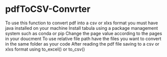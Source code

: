 # pdfToCSV-Convrter
To use this function to convert pdf into a csv or xlxs format you must have java installed on your machine
Install tabula using a package management system such as conda or pip
Change the page value according to the pages in your doucment
To use relative file path have the files you want to convert in the same folder as your code
After reading the pdf file saving to a csv or xlxs format using to_excel() or to_csv()
